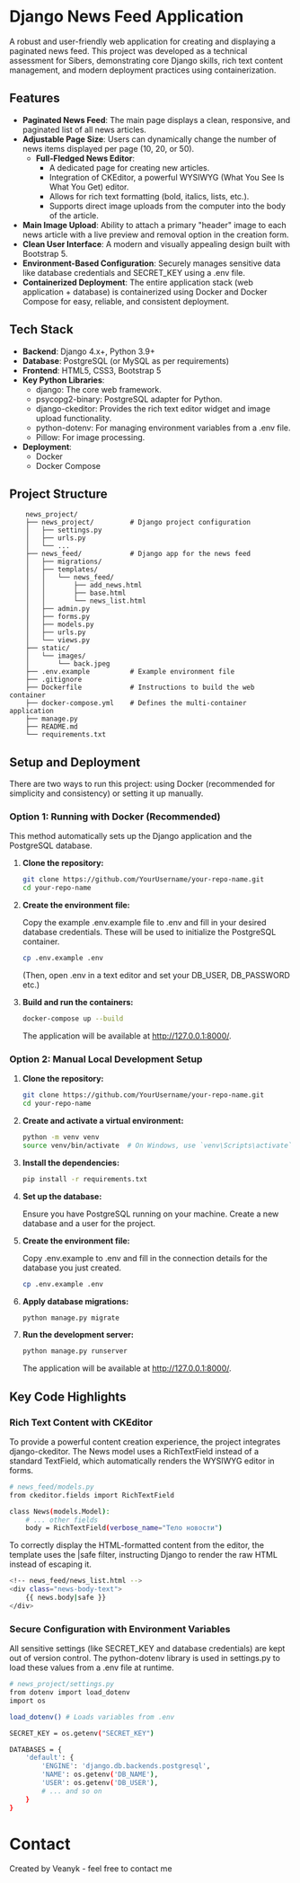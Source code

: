 # Django News Feed Application

A robust and user-friendly web application for creating and displaying a paginated news feed. This project was developed as a technical assessment for Sibers, demonstrating core Django skills, rich text content management, and modern deployment practices using containerization.

## Features
- **Paginated News Feed**: The main page displays a clean, responsive, and paginated list of all news articles.
- **Adjustable Page Size**: Users can dynamically change the number of news items displayed per page (10, 20, or 50).
  - **Full-Fledged News Editor**:
    - A dedicated page for creating new articles.
    - Integration of CKEditor, a powerful WYSIWYG (What You See Is What You Get) editor.
    - Allows for rich text formatting (bold, italics, lists, etc.).
    - Supports direct image uploads from the computer into the body of the article.
- **Main Image Upload**: Ability to attach a primary "header" image to each news article with a live preview and removal option in the creation form.
- **Clean User Interface**: A modern and visually appealing design built with Bootstrap 5.
- **Environment-Based Configuration**: Securely manages sensitive data like database credentials and SECRET_KEY using a .env file.
- **Containerized Deployment**: The entire application stack (web application + database) is containerized using Docker and Docker Compose for easy, reliable, and consistent deployment.

## Tech Stack
- **Backend**: Django 4.x+, Python 3.9+
- **Database**: PostgreSQL (or MySQL as per requirements)
- **Frontend**: HTML5, CSS3, Bootstrap 5
- **Key Python Libraries**:
  - django: The core web framework.
  - psycopg2-binary: PostgreSQL adapter for Python.
  - django-ckeditor: Provides the rich text editor widget and image upload functionality.
  - python-dotenv: For managing environment variables from a .env file.
  - Pillow: For image processing.
- **Deployment**:
  - Docker
  - Docker Compose
    
## Project Structure

```text
    news_project/
    ├── news_project/         # Django project configuration
    │   ├── settings.py
    │   ├── urls.py
    │   └── ...
    ├── news_feed/            # Django app for the news feed
    │   ├── migrations/
    │   ├── templates/
    │   │   └── news_feed/
    │   │       ├── add_news.html
    │   │       ├── base.html
    │   │       └── news_list.html
    │   ├── admin.py
    │   ├── forms.py
    │   ├── models.py
    │   ├── urls.py
    │   └── views.py
    ├── static/
    │   └── images/
    │       └── back.jpeg
    ├── .env.example          # Example environment file
    ├── .gitignore
    ├── Dockerfile            # Instructions to build the web container
    ├── docker-compose.yml    # Defines the multi-container application
    ├── manage.py
    ├── README.md
    └── requirements.txt
```

## Setup and Deployment

There are two ways to run this project: using Docker (recommended for simplicity and consistency) or setting it up manually.

### Option 1: Running with Docker (Recommended)

This method automatically sets up the Django application and the PostgreSQL database.
    
1. **Clone the repository:**
    ```bash
    git clone https://github.com/YourUsername/your-repo-name.git
    cd your-repo-name
    ```
    
2. **Create the environment file:**

    Copy the example .env.example file to .env and fill in your desired database credentials. These will be used to initialize the PostgreSQL container.
    ```bash
    cp .env.example .env
    ```
    (Then, open .env in a text editor and set your DB_USER, DB_PASSWORD etc.)

    
3. **Build and run the containers:**
    ```bash
    docker-compose up --build
    ```
    The application will be available at http://127.0.0.1:8000/.
    
### Option 2: Manual Local Development Setup
    
1. **Clone the repository:**
    ```bash
    git clone https://github.com/YourUsername/your-repo-name.git
    cd your-repo-name
    ```
   
2. **Create and activate a virtual environment:**
    ```bash
    python -m venv venv
    source venv/bin/activate  # On Windows, use `venv\Scripts\activate`
    ```
    
3. **Install the dependencies:**
    ```bash
    pip install -r requirements.txt
    ```
    
4. **Set up the database:**
    
    Ensure you have PostgreSQL running on your machine. Create a new database and a user for the project.
    

5. **Create the environment file:**
    
    Copy .env.example to .env and fill in the connection details for the database you just created.
    ```bash
    cp .env.example .env
    ```
    
6. **Apply database migrations:**
    ```bash
    python manage.py migrate
    ```
7.  **Run the development server:**
    ```bash
    python manage.py runserver
    ```
    The application will be available at http://127.0.0.1:8000/.

## Key Code Highlights
### Rich Text Content with CKEditor
To provide a powerful content creation experience, the project integrates django-ckeditor. The News model uses a RichTextField instead of a standard TextField, which automatically renders the WYSIWYG editor in forms.
```bash
# news_feed/models.py
from ckeditor.fields import RichTextField

class News(models.Model):
    # ... other fields
    body = RichTextField(verbose_name="Тело новости")
```
To correctly display the HTML-formatted content from the editor, the template uses the |safe filter, instructing Django to render the raw HTML instead of escaping it.
```bash
<!-- news_feed/news_list.html -->
<div class="news-body-text">
    {{ news.body|safe }}
</div>
```

### Secure Configuration with Environment Variables
All sensitive settings (like SECRET_KEY and database credentials) are kept out of version control. The python-dotenv library is used in settings.py to load these values from a .env file at runtime.
```bash
# news_project/settings.py
from dotenv import load_dotenv
import os

load_dotenv() # Loads variables from .env

SECRET_KEY = os.getenv("SECRET_KEY")

DATABASES = {
    'default': {
        'ENGINE': 'django.db.backends.postgresql',
        'NAME': os.getenv('DB_NAME'),
        'USER': os.getenv('DB_USER'),
        # ... and so on
    }
}
```
# Contact
Created by Veanyk - feel free to contact me